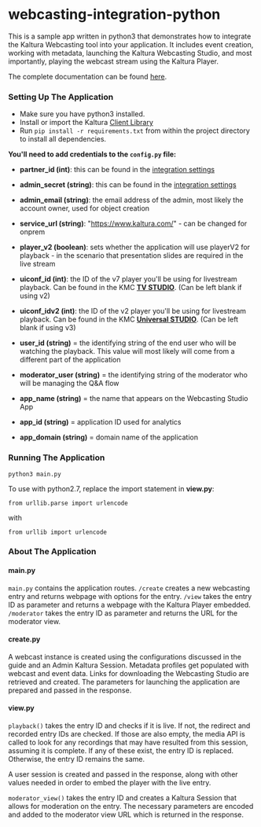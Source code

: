 # webcasting-integration-python

This is a sample app written in python3 that demonstrates how to integrate the Kaltura Webcasting tool into your application. It includes event creation, working with metadata, launching the Kaltura Webcasting Studio, and most importantly, playing the webcast stream using the Kaltura Player. 

The complete documentation can be found [here](https://github.com/kaltura-vpaas/webcasting-integration).

### Setting Up The Application 

- Make sure you have python3 installed. 
- Install or import the Kaltura [Client Library](https://developer.kaltura.com/api-docs/Client_Libraries)
- Run `pip install -r requirements.txt` from within the project directory to install all dependencies. 

**You'll need to add credentials to the `config.py` file:**

- **partner_id (int)**: this can be found in the [integration settings](https://kmc.kaltura.com/index.php/kmcng/login)
- **admin_secret (string)**: this can be found in the [integration settings](https://kmc.kaltura.com/index.php/kmcng/login)
- **admin_email (string)**: the email address of the admin, most likely the account owner, used for object creation
- **service_url (string)**: "https://www.kaltura.com/" - can be changed for onprem 
- **player_v2 (boolean)**: sets whether the application will use playerV2 for playback - in the scenario that presentation slides are required in the live stream
- **uiconf_id (int)**: the ID of the v7 player you'll be using for livestream playback. Can be found in the KMC [**TV STUDIO**](https://kmc.kaltura.com/index.php/kmcng/studio/v3). (Can be left blank if using v2)
- **uiconf_idv2 (int)**: the ID of the v2 player you'll be using for livestream playback. Can be found in the KMC [**Universal STUDIO**](https://kmc.kaltura.com/index.php/kmcng/studio/v2). (Can be left blank if using v3)

- **user_id (string)** = the identifying string of the end user who will be watching the playback. This value will most likely will come from a different part of the application 
- **moderator_user (string)** = the identifying string of the moderator who will be managing the Q&A flow

- **app_name (string)** = the name that appears on the Webcasting Studio App
- **app_id (string)** = application ID used for analytics 
- **app_domain (string)** = domain name of the application

### Running The Application

```python3 main.py```

To use with python2.7, replace the import statement in **view.py**:

```from urllib.parse import urlencode```

with

```from urllib import urlencode```


### About The Application 

#### main.py 

`main.py` contains the application routes. `/create` creates a new webcasting entry and returns webpage with options for the entry. `/view` takes the entry ID as parameter and returns a webpage with the Kaltura Player embedded. `/moderator` takes the entry ID as parameter and returns the URL for the moderator view. 

#### create.py 

A webcast instance is created using the configurations discussed in the guide and an Admin Kaltura Session. Metadata profiles get populated with webcast and event data. Links for downloading the Webcasting Studio are retrieved and created. The parameters for launching the application are prepared and passed in the response. 

#### view.py 

`playback()` takes the entry ID and checks if it is live. If not, the redirect and recorded entry IDs are checked. If those are also empty, the media API is called to look for any recordings that may have resulted from this session, assuming it is complete. If any of these exist, the entry ID is replaced. Otherwise, the entry ID remains the same. 

A user session is created and passed in the response, along with other values needed in order to embed the player with the live entry. 

`moderator_view()` takes the entry ID and creates a Kaltura Session that allows for moderation on the entry. The necessary parameters are encoded and added to the moderator view URL which is returned in the response. 